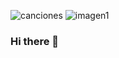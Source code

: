 
![canciones](https://user-images.githubusercontent.com/84842850/119638796-4967d980-be17-11eb-9352-0b2603e0cea3.jpg)
![imagen1](https://user-images.githubusercontent.com/84842850/119638823-508ee780-be17-11eb-8e37-565c15f138dc.jpg)
### Hi there 👋

<!--
**cristinamorillo/cristinamorillo** is a ✨ _special_ ✨ repository because its `README.md` (this file) appears on your GitHub profile.

Here are some ideas to get you started:

- 🔭 I’m currently working on ...
- 🌱 I’m currently learning ...
- 👯 I’m looking to collaborate on ...
- 🤔 I’m looking for help with ...
- 💬 Ask me about ...
- 📫 How to reach me: ...
- 😄 Pronouns: ...
- ⚡ Fun fact: ...
-->

